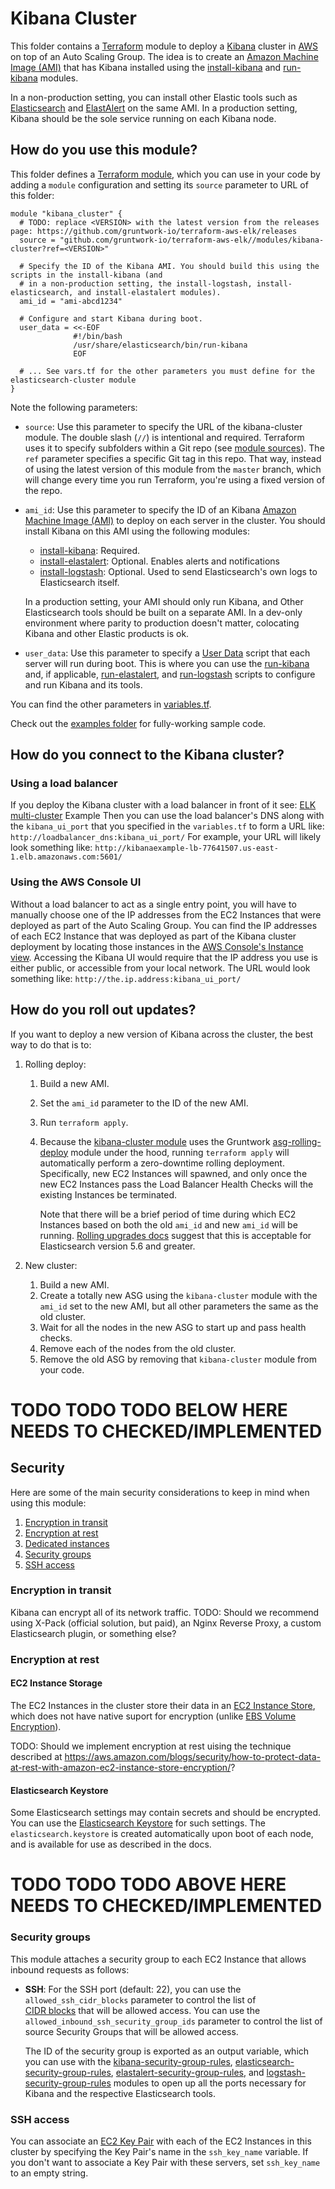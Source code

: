 # Kibana Cluster

This folder contains a [Terraform](https://www.terraform.io/) module to deploy a [Kibana](
https://www.elastic.co/products/kibana) cluster in [AWS](https://aws.amazon.com/) on top of an Auto Scaling Group. 
The idea is to create an [Amazon Machine Image (AMI)](http://docs.aws.amazon.com/AWSEC2/latest/UserGuide/AMIs.html)
that has Kibana installed using the [install-kibana](/modules/install-kibana) and [run-kibana](/modules/run-kibana) modules.

In a non-production setting, you can install other Elastic tools such as [Elasticsearch](https://www.elastic.co/products/elasticsearch)
and [ElastAlert](https://github.com/Yelp/elastalert) on the same AMI. In a production setting, Kibana should 
be the sole service running on each Kibana node.

## How do you use this module?

This folder defines a [Terraform module](https://www.terraform.io/docs/modules/usage.html), which you can use in your
code by adding a `module` configuration and setting its `source` parameter to URL of this folder:

```hcl
module "kibana_cluster" {
  # TODO: replace <VERSION> with the latest version from the releases page: https://github.com/gruntwork-io/terraform-aws-elk/releases
  source = "github.com/gruntwork-io/terraform-aws-elk//modules/kibana-cluster?ref=<VERSION>"

  # Specify the ID of the Kibana AMI. You should build this using the scripts in the install-kibana (and 
  # in a non-production setting, the install-logstash, install-elasticsearch, and install-elastalert modules).
  ami_id = "ami-abcd1234"
  
  # Configure and start Kibana during boot. 
  user_data = <<-EOF
              #!/bin/bash
              /usr/share/elasticsearch/bin/run-kibana
              EOF
  
  # ... See vars.tf for the other parameters you must define for the elasticsearch-cluster module
}
```

Note the following parameters:

* `source`: Use this parameter to specify the URL of the kibana-cluster module. The double slash (`//`) is 
  intentional and required. Terraform uses it to specify subfolders within a Git repo (see [module 
  sources](https://www.terraform.io/docs/modules/sources.html)). The `ref` parameter specifies a specific Git tag in 
  this repo. That way, instead of using the latest version of this module from the `master` branch, which 
  will change every time you run Terraform, you're using a fixed version of the repo.

* `ami_id`: Use this parameter to specify the ID of an Kibana [Amazon Machine Image 
  (AMI)](http://docs.aws.amazon.com/AWSEC2/latest/UserGuide/AMIs.html) to deploy on each server in the cluster. You
  should install Kibana on this AMI using the following
  modules:

  - [install-kibana](/modules/install-kibana): Required.
  - [install-elastalert](/modules/install-elastalert): Optional. Enables alerts and notifications
  - [install-logstash](/modules/install-logstash): Optional. Used to send Elasticsearch's own logs to Elasticsearch itself.

  In a production setting, your AMI should only run Kibana, and Other Elasticsearch tools should be built on a separate
  AMI. In a dev-only environment where parity to production doesn't matter, colocating Kibana and other Elastic products is ok.
  
* `user_data`: Use this parameter to specify a [User 
  Data](http://docs.aws.amazon.com/AWSEC2/latest/UserGuide/user-data.html#user-data-shell-scripts) script that each
  server will run during boot. This is where you can use the [run-kibana](/modules/run-kibana) and, if
  applicable, [run-elastalert](/modules/run-elastalert), and 
  [run-logstash](/modules/run-logstash) scripts to configure and run Kibana and its tools. 

You can find the other parameters in [variables.tf](variables.tf).

Check out the [examples folder](/examples) for fully-working sample code. 

## How do you connect to the Kibana cluster?

### Using a load balancer
If you deploy the Kibana cluster with a load balancer in front of it see: [ELK multi-cluster](/examples/elk-multi-cluster/README.md) Example
Then you can use the load balancer's DNS along with the `kibana_ui_port` that you specified in the `variables.tf` to form a URL like: `http://loadbalancer_dns:kibana_ui_port/` 
For example, your URL will likely look something like: `http://kibanaexample-lb-77641507.us-east-1.elb.amazonaws.com:5601/`

### Using the AWS Console UI
Without a load balancer to act as a single entry point, you will have to manually choose one of the IP addresses from the EC2 Instances 
that were deployed as part of the Auto Scaling Group. You can find the IP addresses of each EC2 Instance that was deployed as part of the Kibana cluster deployment by locating
those instances in the [AWS Console's Instance view](https://console.aws.amazon.com/ec2/).  Accessing the Kibana UI would require that
the IP address you use is either public, or accessible from your local network. The URL would look something like: `http://the.ip.address:kibana_ui_port/`

## How do you roll out updates?

If you want to deploy a new version of Kibana across the cluster, the best way to do that is to:

1. Rolling deploy:
    1. Build a new AMI.
    1. Set the `ami_id` parameter to the ID of the new AMI.
    1. Run `terraform apply`.
    1. Because the [kibana-cluster module](/modules/kibana-cluster) uses the Gruntwork [asg-rolling-deploy](
       https://github.com/gruntwork-io/terraform-aws-asg/tree/main/modules/asg-rolling-deploy) module under the hood, running 
       `terraform apply` will automatically perform a zero-downtime rolling deployment. Specifically, new EC2 Instances will spawned, and only once the new EC2 Instances pass the Load
       Balancer Health Checks will the existing Instances be terminated. 
       
       Note that there will be a brief period of time during which EC2 Instances based on both the old `ami_id` and
       new `ami_id` will be running. [Rolling upgrades docs](https://www.elastic.co/guide/en/elasticsearch/reference/current/rolling-upgrades.html)
       suggest that this is acceptable for Elasticsearch version 5.6 and greater.  

1. New cluster: 
    1. Build a new AMI.
    1. Create a totally new ASG using the `kibana-cluster` module with the `ami_id` set to the new AMI, but all 
       other parameters the same as the old cluster.
    1. Wait for all the nodes in the new ASG to start up and pass health checks.
    1. Remove each of the nodes from the old cluster.
    1. Remove the old ASG by removing that `kibana-cluster` module from your code.

# TODO TODO TODO BELOW HERE NEEDS TO CHECKED/IMPLEMENTED

## Security

Here are some of the main security considerations to keep in mind when using this module:

1. [Encryption in transit](#encryption-in-transit)
1. [Encryption at rest](#encryption-at-rest)
1. [Dedicated instances](#dedicated-instances)
1. [Security groups](#security-groups)
1. [SSH access](#ssh-access)


### Encryption in transit

Kibana can encrypt all of its network traffic. TODO: Should we recommend using X-Pack (official solution, but
paid), an Nginx Reverse Proxy, a custom Elasticsearch plugin, or something else?

### Encryption at rest

#### EC2 Instance Storage

The EC2 Instances in the cluster store their data in an [EC2 Instance Store](https://docs.aws.amazon.com/AWSEC2/latest/UserGuide/InstanceStorage.html), which does not have native suport for
encryption (unlike [EBS Volume Encryption](https://docs.aws.amazon.com/AWSEC2/latest/UserGuide/EBSEncryption.html)). 

TODO: Should we implement encryption at rest uising the technique described at https://aws.amazon.com/blogs/security/how-to-protect-data-at-rest-with-amazon-ec2-instance-store-encryption/?

#### Elasticsearch Keystore

Some Elasticsearch settings may contain secrets and should be encrypted. You can use the [Elasticsearch Keystore](
https://www.elastic.co/guide/en/elasticsearch/reference/current/secure-settings.html) for such settings. The 
`elasticsearch.keystore` is created automatically upon boot of each node, and is available for use as described in the 
docs.

# TODO TODO TODO ABOVE HERE NEEDS TO CHECKED/IMPLEMENTED

### Security groups

This module attaches a security group to each EC2 Instance that allows inbound requests as follows:

* **SSH**: For the SSH port (default: 22), you can use the `allowed_ssh_cidr_blocks` parameter to control the list of   
  [CIDR blocks](https://en.wikipedia.org/wiki/Classless_Inter-Domain_Routing) that will be allowed access. You can use 
  the `allowed_inbound_ssh_security_group_ids` parameter to control the list of source Security Groups that will be 
  allowed access.
  
  The ID of the security group is exported as an output variable, which you can use with the [kibana-security-group-rules](/modules/kibana-security-group-rules), 
  [elasticsearch-security-group-rules](/modules/elasticsearch-security-group-rules), [elastalert-security-group-rules](/modules/elastalert-security-group-rules),
  and [logstash-security-group-rules](/modules/logstash-security-group-rules) modules to open up all the ports necessary for Kibana and the respective
  Elasticsearch tools. 

### SSH access

You can associate an [EC2 Key Pair](http://docs.aws.amazon.com/AWSEC2/latest/UserGuide/ec2-key-pairs.html) with each
of the EC2 Instances in this cluster by specifying the Key Pair's name in the `ssh_key_name` variable. If you don't
want to associate a Key Pair with these servers, set `ssh_key_name` to an empty string.
